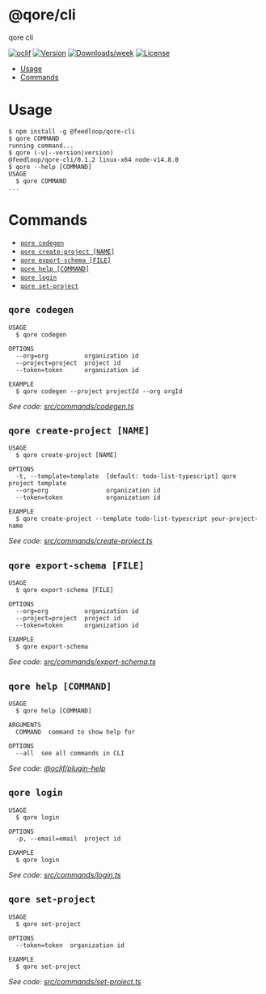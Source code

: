 @qore/cli
=========

qore cli

[![oclif](https://img.shields.io/badge/cli-oclif-brightgreen.svg)](https://oclif.io)
[![Version](https://img.shields.io/npm/v/@qore/cli.svg)](https://npmjs.org/package/@qore/cli)
[![Downloads/week](https://img.shields.io/npm/dw/@qore/cli.svg)](https://npmjs.org/package/@qore/cli)
[![License](https://img.shields.io/npm/l/@qore/cli.svg)](https://github.com/rrmdn/cli/blob/master/package.json)

<!-- toc -->
* [Usage](#usage)
* [Commands](#commands)
<!-- tocstop -->
# Usage
<!-- usage -->
```sh-session
$ npm install -g @feedloop/qore-cli
$ qore COMMAND
running command...
$ qore (-v|--version|version)
@feedloop/qore-cli/0.1.2 linux-x64 node-v14.8.0
$ qore --help [COMMAND]
USAGE
  $ qore COMMAND
...
```
<!-- usagestop -->
# Commands
<!-- commands -->
* [`qore codegen`](#qore-codegen)
* [`qore create-project [NAME]`](#qore-create-project-name)
* [`qore export-schema [FILE]`](#qore-export-schema-file)
* [`qore help [COMMAND]`](#qore-help-command)
* [`qore login`](#qore-login)
* [`qore set-project`](#qore-set-project)

## `qore codegen`

```
USAGE
  $ qore codegen

OPTIONS
  --org=org          organization id
  --project=project  project id
  --token=token      organization id

EXAMPLE
  $ qore codegen --project projectId --org orgId
```

_See code: [src/commands/codegen.ts](https://github.com/rrmdn/cli/blob/v0.1.2/src/commands/codegen.ts)_

## `qore create-project [NAME]`

```
USAGE
  $ qore create-project [NAME]

OPTIONS
  -t, --template=template  [default: todo-list-typescript] qore project template
  --org=org                organization id
  --token=token            organization id

EXAMPLE
  $ qore create-project --template todo-list-typescript your-project-name
```

_See code: [src/commands/create-project.ts](https://github.com/rrmdn/cli/blob/v0.1.2/src/commands/create-project.ts)_

## `qore export-schema [FILE]`

```
USAGE
  $ qore export-schema [FILE]

OPTIONS
  --org=org          organization id
  --project=project  project id
  --token=token      organization id

EXAMPLE
  $ qore export-schema
```

_See code: [src/commands/export-schema.ts](https://github.com/rrmdn/cli/blob/v0.1.2/src/commands/export-schema.ts)_

## `qore help [COMMAND]`

```
USAGE
  $ qore help [COMMAND]

ARGUMENTS
  COMMAND  command to show help for

OPTIONS
  --all  see all commands in CLI
```

_See code: [@oclif/plugin-help](https://github.com/oclif/plugin-help/blob/v3.2.0/src/commands/help.ts)_

## `qore login`

```
USAGE
  $ qore login

OPTIONS
  -p, --email=email  project id

EXAMPLE
  $ qore login
```

_See code: [src/commands/login.ts](https://github.com/rrmdn/cli/blob/v0.1.2/src/commands/login.ts)_

## `qore set-project`

```
USAGE
  $ qore set-project

OPTIONS
  --token=token  organization id

EXAMPLE
  $ qore set-project
```

_See code: [src/commands/set-project.ts](https://github.com/rrmdn/cli/blob/v0.1.2/src/commands/set-project.ts)_
<!-- commandsstop -->
